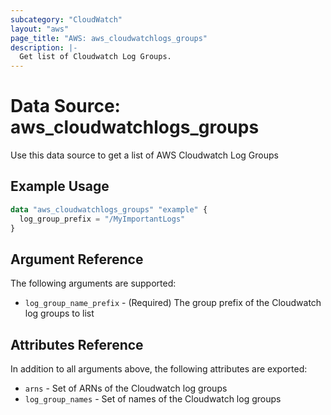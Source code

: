 ```yaml
---
subcategory: "CloudWatch"
layout: "aws"
page_title: "AWS: aws_cloudwatchlogs_groups"
description: |-
  Get list of Cloudwatch Log Groups.
---
```


# Data Source: aws_cloudwatchlogs_groups

Use this data source to get a list of AWS Cloudwatch Log Groups

## Example Usage

```terraform
data "aws_cloudwatchlogs_groups" "example" {
  log_group_prefix = "/MyImportantLogs"
}
```

## Argument Reference

The following arguments are supported:

* `log_group_name_prefix` - (Required) The group prefix of the Cloudwatch log groups to list

## Attributes Reference

In addition to all arguments above, the following attributes are exported:

* `arns` - Set of ARNs of the Cloudwatch log groups
* `log_group_names` - Set of names of the Cloudwatch log groups
